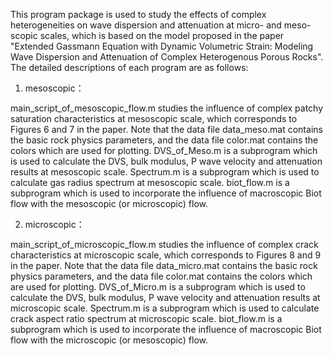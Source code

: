 This program package is used to study the effects of complex heterogeneities on wave dispersion and attenuation at micro- and meso-scopic scales, which is based on the model proposed in the paper "Extended Gassmann Equation with Dynamic Volumetric Strain: Modeling Wave Dispersion and Attenuation of Complex Heterogenous Porous Rocks".
The detailed descriptions of each program are as follows:

1. mesoscopic：

main_script_of_mesoscopic_flow.m studies the influence of complex patchy saturation characteristics at mesoscopic scale, which corresponds to Figures 6 and 7 in the paper. Note that the data file data_meso.mat contains the basic rock physics parameters, and the data file color.mat contains the colors which are used for plotting.
DVS_of_Meso.m is a subprogram which is used to calculate the DVS, bulk modulus, P wave velocity and attenuation results at mesoscopic scale.
Spectrum.m is a subprogram which is used to calculate gas radius spectrum at mesoscopic scale.
biot_flow.m is a subprogram which is used to incorporate the influence of macroscopic Biot flow with the mesoscopic (or microscopic) flow.

2. microscopic：

main_script_of_microscopic_flow.m studies the influence of complex crack characteristics at microscopic scale, which corresponds to Figures 8 and 9 in the paper. Note that the data file data_micro.mat contains the basic rock physics parameters, and the data file color.mat contains the colors which are used for plotting.
DVS_of_Micro.m is a subprogram which is used to calculate the DVS, bulk modulus, P wave velocity and attenuation results at microscopic scale.
Spectrum.m is a subprogram which is used to calculate crack aspect ratio spectrum at microscopic scale.
biot_flow.m is a subprogram which is used to incorporate the influence of macroscopic Biot flow with the microscopic (or mesoscopic) flow.
